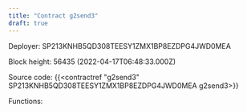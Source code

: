 ```yaml
---
title: "Contract g2send3"
draft: true
---
```

Deployer: SP213KNHB5QD308TEESY1ZMX1BP8EZDPG4JWD0MEA


 



Block height: 56435 (2022-04-17T06:48:33.000Z)

Source code: {{<contractref "g2send3" SP213KNHB5QD308TEESY1ZMX1BP8EZDPG4JWD0MEA g2send3>}}

Functions:


